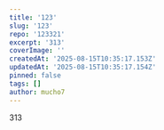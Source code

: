 ```yaml
---
title: '123'
slug: '123'
repo: '123321'
excerpt: '313'
coverImage: ''
createdAt: '2025-08-15T10:35:17.153Z'
updatedAt: '2025-08-15T10:35:17.154Z'
pinned: false
tags: []
author: mucho7
---
```

313

